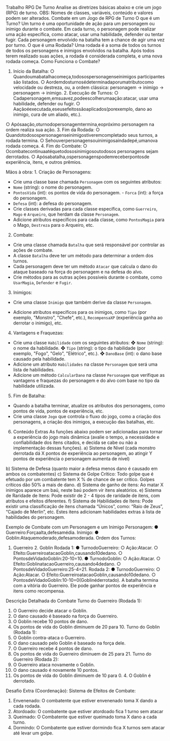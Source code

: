 Trabalho RPG De Turno
Analise as diretrizes básicas abaixo e crie um jogo (RPG) de turno.
OBS: Nomes de classes, variáveis, conteúdo e valores podem ser alterados.
Combate em um Jogo de RPG de Turno O que é um Turno?
Um turno é uma oportunidade de ação para um personagem ou inimigo durante o combate. Em cada turno, o personagem pode realizar uma ação específica, como atacar, usar uma habilidade, defender ou tentar fugir. Cada personagem envolvido na batalha tem a chance de agir uma vez por turno.
O que é uma Rodada?
Uma rodada é a soma de todos os turnos de todos os personagens e inimigos envolvidos na batalha. Após todos terem realizado suas ações, a rodada é considerada completa, e uma nova rodada começa.
Como Funciona o Combate?
1. Início da Batalha:
   ○ Quandoumabatalhacomeça,todosospersonagenseinimigos
   participantes são listados.
   ○ Aordemdosturnosédeterminadaporumatributocomo
   velocidade ou destreza, ou, a ordem clássica: personagem ->
   inimigo -> personagem -> inimigo. 2. Execução de Turnos:
   ○ Cadapersonagem,emsuavez,podeescolherumaação:atacar, usar uma habilidade, defender ou fugir.
   ○ Aaçãoéexecutada,eseusefeitossãoaplicados(porexemplo, dano ao inimigo, cura de um aliado, etc.).

○ Apósaação,oturnodopersonagemtermina,eopróximo personagem na ordem realiza sua ação.
3. Fim da Rodada:
   ○ Quandotodosospersonagenseinimigostiveremcompletado
   seus turnos, a rodada termina.
   ○ Sehouverpersonagensouinimigosaindadepé,umanova
   rodada começa. 4. Fim do Combate:
   ○ Ocombatecontinuaatéquetodososinimigosoutodosos personagens sejam derrotados.
   ○ Apósabatalha,ospersonagenspodemreceberpontosde experiência, itens, e outros prêmios.

Mãos à obra: 1. Criação de Personagens:
- Crie uma classe base chamada `Personagem` com os seguintes atributos:
- `Nome` (string): o nome do personagem.
- `PontosVida` (int): os pontos de vida do personagem. - `Forca` (int): a força do personagem.
- `Defesa` (int): a defesa do personagem.
- Crie classes derivadas para cada classe específica, como `Guerreiro`, `Mago` e `Arqueiro`, que herdam da classe `Personagem`.
- Adicione atributos específicos para cada classe, como `PontosMagia` para o Mago, `Destreza` para o Arqueiro, etc.
2. Combate:
- Crie uma classe chamada `Batalha` que será responsável por controlar as ações de combate.
- A classe `Batalha` deve ter um método para determinar a ordem dos turnos.
- Cada personagem deve ter um método `Atacar` que calcula o dano do ataque baseado na força do personagem e na defesa do alvo.
- Crie métodos para as outras ações possíveis durante o combate, como `UsarMagia`, `Defender` e `Fugir`.
3. Inimigos:
- Crie uma classe `Inimigo` que também derive da classe `Personagem`.

- Adicione atributos específicos para os inimigos, como `Tipo` (por exemplo, "Monstro", "Chefe", etc.), `RecompensaXP` (experiência ganha ao derrotar o inimigo), etc.
4. Vantagens e Fraquezas:
- Crie uma classe `Habilidade` com os seguintes atributos:
  ❖ `Nome` (string): o nome da habilidade.
  ❖ `Tipo` (string): o tipo da habilidade (por exemplo, "Fogo", "Gelo",
  "Elétrico", etc.).
  ❖ `DanoBase` (int): o dano base causado pela habilidade.
- Adicione um atributo `Habilidades` na classe `Personagem` que será uma lista de habilidades.
- Adicione um método `CalcularDano` na classe `Personagem` que verifique as vantagens e fraquezas do personagem e do alvo com base no tipo da habilidade utilizada.
5. Fim de Batalha:
- Quando a batalha terminar, atualize os atributos dos personagens, como pontos de vida, pontos de experiência, etc.
- Crie uma classe `Jogo` que controla o fluxo do jogo, como a criação dos personagens, a criação dos inimigos, a execução das batalhas, etc.
6. Conteúdo Extras
   As funções abaixo podem ser adicionadas para tornar a experiência do jogo mais dinâmica (avalie o tempo, a necessidade e confiabilidade dos itens citados, e decida se cabe ou não a implementação dessas funções).
   a) Sistema de Nível (cada monstro derrotada dá X pontos de experiência ao personagem, ao atingir Y pontos de experiência o personagem aumenta de nível)

b) Sistema de Defesa (quanto maior a defesa menos dano é causado em ambos os combatentes)
c) Sistema de Golpe Crítico: Todo golpe que é efetuado por um combatente tem X % de chance de ser crítico. Golpes críticos dão 50% a mais de dano.
d) Sistema de ganho de itens: Ao matar X inimigos aparece um baú, neste baú podem vir itens aleatórios.
e) Sistema de Raridade de Itens: Pode existir de 2 - 4 tipos de raridade de itens, com atributos e efeitos diferentes.
f) Sistema de Habilidades de Itens: Pode existir uma classificação de itens chamada “Únicos”, como: “Raio de Zeus”, “Cajado de Merlin”, etc. Estes itens adicionam habilidades extras à lista de habilidades do personagem.

Exemplo de Combate com um Personagem e um Inimigo Personagem:
● Guerreiro:Forçaalta,defesamédia. Inimigo:
● Goblin:Ataquemoderado,defesamoderada. Ordem dos Turnos:
1. Guerreiro 2. Goblin
   Rodada 1:
   ● TurnodoGuerreiro: ○ Ação:Atacar.
   ○ Efeito:GuerreiroatacaoGoblin,causando10dedano.
   ○ PontosdeVidadoGoblin:20-10=10. ● TurnodoGoblin:
   ○ Ação:Atacar.
   ○ Efeito:GoblinatacaoGuerreiro,causando4dedano. ○ PontosdeVidadoGuerreiro:25-4=21.
   Rodada 2:
   ● TurnodoGuerreiro: ○ Ação:Atacar.
   ○ Efeito:GuerreiroatacaoGoblin,causando10dedano.
   ○ PontosdeVidadoGoblin:10-10=0(Goblinéderrotado).
   A batalha termina com a vitória do Guerreiro. Ele pode ganhar pontos de experiência e itens como recompensa.

Descrição Detalhada do Combate Turno do Guerreiro (Rodada 1):
1. O Guerreiro decide atacar o Goblin.
2. O dano causado é baseado na força do Guerreiro.
3. O Goblin recebe 10 pontos de dano.
4. Os pontos de vida do Goblin diminuem de 20 para 10.
   Turno do Goblin (Rodada 1):
1. O Goblin contra-ataca o Guerreiro.
2. O dano causado pelo Goblin é baseado na força dele.
3. O Guerreiro recebe 4 pontos de dano.
4. Os pontos de vida do Guerreiro diminuem de 25 para 21.
   Turno do Guerreiro (Rodada 2):
1. O Guerreiro ataca novamente o Goblin.
2. O dano causado é novamente 10 pontos.
3. Os pontos de vida do Goblin diminuem de 10 para 0. 4. O Goblin é derrotado.



Desafio Extra (Coordenação):
Sistema de Efeitos de Combate:
1.  Envenenado: O combatente que estiver envenenado toma X dando a cada rodada.
2.  Atordoado: O combatente que estiver atordoado fica 1 turno sem atacar
3.  Queimado: O Combatente que estiver queimado toma X dano a cada turno.
4.  Dormindo: O Combatente que estiver dormindo fica X turnos sem atacar até levar um golpe.